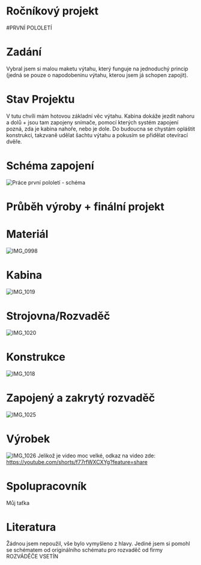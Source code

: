 # Ročníkový projekt


#PRVNÍ POLOLETÍ


# Zadání
Vybral jsem si malou maketu výtahu, který funguje na jednoduchý princip (jedná se pouze o napodobeninu výtahu, kterou jsem já schopen zapojit).

# Stav Projektu
V tutu chvíli mám hotovou základní věc výtahu. Kabina dokáže jezdit nahoru a dolů + jsou tam zapojeny snímače, pomocí kterých systém zapojení pozná, zda je kabina nahoře, nebo je dole. 
Do budoucna se chystám opláštit konstrukci, takzvaně udělat šachtu výtahu a pokusím se přidělat otevírací dvěře.

# Schéma zapojení
![Práce první pololetí - schéma](https://github.com/PekarT/PC/assets/154253404/2d1f996e-eeea-4488-b731-e333fd9f71d9)

# Průběh výroby + finální projekt

# Materiál
![IMG_0998](https://github.com/PekarT/PC/assets/154253404/ef75edca-be4b-4517-aeba-f7ce1ed1e44b)

# Kabina
![IMG_1019](https://github.com/PekarT/PC/assets/154253404/8048d62f-817f-4020-b28d-c72b67d8c1ca)

# Strojovna/Rozvaděč
![IMG_1020](https://github.com/PekarT/PC/assets/154253404/bc08a121-1301-417a-adc3-171f2101ee43)

# Konstrukce
![IMG_1018](https://github.com/PekarT/PC/assets/154253404/93a45d4f-8cdf-4e3d-a641-c05daf4b03df)

# Zapojený a zakrytý rozvaděč
![IMG_1025](https://github.com/PekarT/PC/assets/154253404/efe1daf5-f6c8-49e4-820b-2ac2e58cdcdc)

# Výrobek
![IMG_1026](https://github.com/PekarT/PC/assets/154253404/be992bd7-3824-453a-9fbc-b8df25adcfac)
Jelikož je video moc velké, odkaz na video zde: https://youtube.com/shorts/f77rfWXCXYg?feature=share

# Spolupracovník
Můj taťka

# Literatura
Žádnou jsem nepoužil, vše bylo vymyšleno z hlavy. Jediné jsem si pomohl se schématem od originálního schématu pro rozvaděč od firmy ROZVÁDĚČE VSETÍN
